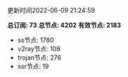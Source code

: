 更新时间2022-06-09 21:24:59

**总订阅: 73**
**总节点: 4202**
**有效节点: 2183**
- ss节点: 1780
- v2ray节点: 108
- trojan节点: 276
- ssr节点: 19

